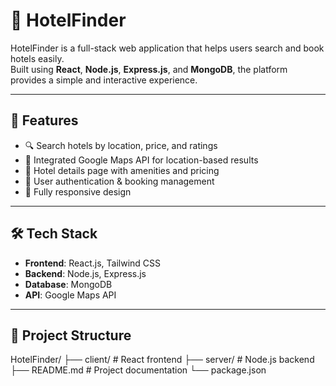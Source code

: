 # 🏨 HotelFinder

HotelFinder is a full-stack web application that helps users search and book hotels easily.  
Built using **React**, **Node.js**, **Express.js**, and **MongoDB**, the platform provides a simple and interactive experience.

---

## 🚀 Features
- 🔍 Search hotels by location, price, and ratings  
- 📍 Integrated Google Maps API for location-based results  
- 🏨 Hotel details page with amenities and pricing  
- 👤 User authentication & booking management  
- 📱 Fully responsive design  

---

## 🛠️ Tech Stack
- **Frontend**: React.js, Tailwind CSS  
- **Backend**: Node.js, Express.js  
- **Database**: MongoDB  
- **API**: Google Maps API  

---

## 📂 Project Structure
HotelFinder/
├── client/ # React frontend
├── server/ # Node.js backend
├── README.md # Project documentation
└── package.json

